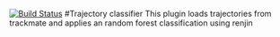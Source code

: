 [![Build Status](https://travis-ci.org/thorstenwagner/ij-trajectory-classifier.svg?branch=master)](https://travis-ci.org/thorstenwagner/ij-trajectory-classifier)
#Trajectory classifier
This plugin loads trajectories from trackmate and applies 
an random forest classification using renjin
